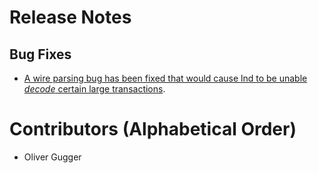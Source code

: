 # Release Notes

## Bug Fixes

* [A wire parsing bug has been fixed that would cause lnd to be unable _decode_
  certain large transactions](https://github.com/vanditshah99/lnd/pull/7098).

# Contributors (Alphabetical Order)

* Oliver Gugger
